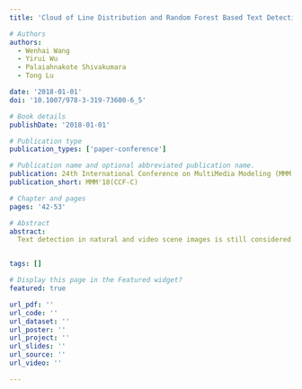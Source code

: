 ```yaml
---
title: 'Cloud of Line Distribution and Random Forest Based Text Detection from Natural/Video Scene Images'

# Authors
authors:
  - Wenhai Wang
  - Yirui Wu
  - Palaiahnakote Shivakumara
  - Tong Lu

date: '2018-01-01'
doi: '10.1007/978-3-319-73600-6_5'

# Book details
publishDate: '2018-01-01'

# Publication type
publication_types: ['paper-conference']

# Publication name and optional abbreviated publication name.
publication: 24th International Conference on MultiMedia Modeling (MMM 2018)
publication_short: MMM'18(CCF-C)

# Chapter and pages
pages: '42-53'

# Abstract
abstract: 
  Text detection in natural and video scene images is still considered to be challenging due to unpredictable nature of scene texts. This paper presents a new method based on Cloud of Line Distribution (COLD) and Random Forest Classifier for text detection in both natural and video images. The proposed method extracts unique shapes of text components by studying the relationship between dominant points such as straight or cursive over contours of text components, which is called COLD in polar domain. We consider edge components as text candidates if the edge components in Canny and Sobel of an input image share the COLD property. For each text candidate, we further study its COLD distribution at component level to extract statistical features and angle oriented features. Next, these features are fed to a random forest classifier to eliminate false text candidates, which results representatives. We then perform grouping using representatives to form text lines based on the distances between edge components in the edge image. The statistical and angle orientated features are finally extracted at word level for eliminating false positives, which results in text detection. The proposed method is tested on standard database, namely, SVT, ICDAR 2015 scene, ICDAR2013 scene and video databases, to show its effectiveness and usefulness compared with the existing methods.


tags: []

# Display this page in the Featured widget?
featured: true

url_pdf: ''
url_code: ''
url_dataset: ''
url_poster: ''
url_project: ''
url_slides: ''
url_source: ''
url_video: ''

---
```

